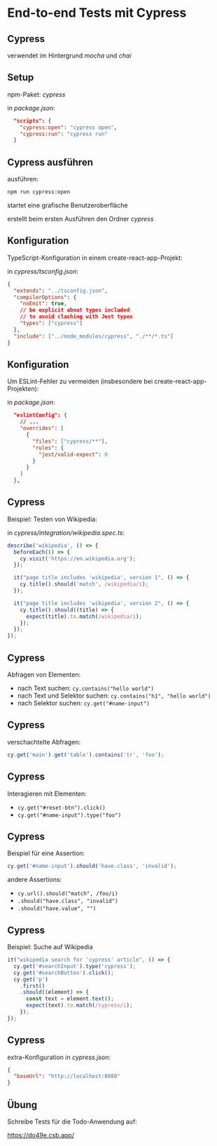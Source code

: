 # End-to-end Tests mit Cypress

## Cypress

verwendet im Hintergrund _mocha_ und _chai_

## Setup

npm-Paket: _cypress_

in _package.json_:

```json
  "scripts": {
    "cypress:open": "cypress open",
    "cypress:run": "cypress run"
  }
```

## Cypress ausführen

ausführen:

```bash
npm run cypress:open
```

startet eine grafische Benutzeroberfläche

erstellt beim ersten Ausführen den Ordner _cypress_

## Konfiguration

TypeScript-Konfiguration in einem create-react-app-Projekt:

in _cypress/tsconfig.json_:

```json
{
  "extends": "../tsconfig.json",
  "compilerOptions": {
    "noEmit": true,
    // be explicit about types included
    // to avoid clashing with Jest types
    "types": ["cypress"]
  },
  "include": ["../node_modules/cypress", "./**/*.ts"]
}
```

## Konfiguration

Um ESLint-Fehler zu vermeiden (insbesondere bei create-react-app-Projekten):

in _package.json_:

```json
  "eslintConfig": {
    // ...
    "overrides": [
      {
        "files": ["cypress/**"],
        "rules": {
          "jest/valid-expect": 0
        }
      }
    ]
  },
```

## Cypress

Beispiel: Testen von Wikipedia:

in _cypress/integration/wikipedia.spec.ts_:

```js
describe('wikipedia', () => {
  beforeEach(() => {
    cy.visit('https://en.wikipedia.org');
  });

  it("page title includes 'wikipedia', version 1", () => {
    cy.title().should('match', /wikipedia/i);
  });

  it("page title includes 'wikipedia', version 2", () => {
    cy.title().should((title) => {
      expect(title).to.match(/wikipedia/i);
    });
  });
});
```

## Cypress

Abfragen von Elementen:

- nach Text suchen: `cy.contains("hello world")`
- nach Text und Selektor suchen: `cy.contains("h1", "hello world")`
- nach Selektor suchen: `cy.get("#name-input")`

## Cypress

verschachtelte Abfragen:

```js
cy.get('main').get('table').contains('tr', 'foo');
```

## Cypress

Interagieren mit Elementen:

- `cy.get("#reset-btn").click()`
- `cy.get("#name-input").type("foo")`

## Cypress

Beispiel für eine Assertion:

```js
cy.get('#name-input').should('have.class', 'invalid');
```

andere Assertions:

- `cy.url().should("match", /foo/i)`
- `.should("have.class", "invalid")`
- `.should("have.value", "")`

## Cypress

Beispiel: Suche auf Wikipedia

```js
it("wikipedia search for 'cypress' article", () => {
  cy.get('#searchInput').type('cypress');
  cy.get('#searchButton').click();
  cy.get('p')
    .first()
    .should((element) => {
      const text = element.text();
      expect(text).to.match(/cypress/i);
    });
});
```

## Cypress

extra-Konfiguration in _cypress.json_:

```json
{
  "baseUrl": "http://localhost:8080"
}
```

## Übung

Schreibe Tests für die Todo-Anwendung auf:

https://do49e.csb.app/
